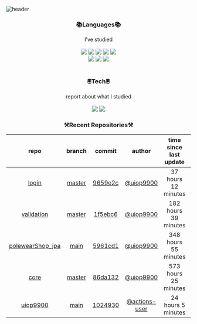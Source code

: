 
![header](https://capsule-render.vercel.app/api?type=waving&color=timeGradient&height=300&section=header&text=Jia's%20GitHub&fontSize=90)
 
<h3 align="center">📚Languages📚</h3>
<div align="center">I've studied</div><br>

<div align="center">
  <img src="https://img.shields.io/badge/Java-007396?style=flat-square&logo=Java&logoColor=white"/> 
   <img src="https://img.shields.io/badge/Spring Boot-6DB33F?style=flat-square&logo=Spring Boot&logoColor=white"/>
   <img src="https://img.shields.io/badge/HTML-E34F26?style=flat-square&logo=HTML&logoColor=white"/>
   <img src="https://img.shields.io/badge/MySQL-4479A1?style=flat-square&logo=MySQL&logoColor=white"/>
   <img src="https://img.shields.io/badge/AWS-232F3E?style=flat-square&logo=AWS&logoColor=white"/><br>
   <img src="https://img.shields.io/badge/CSS-1572B6?style=flat-square&logo=CSS&logoColor=white"/>
   <img src="https://img.shields.io/badge/JavaScript-F7DF1E?style=flat-square&logo=JavaScript&logoColor=white"/>
   <img src="https://img.shields.io/badge/Bootstrap-7952B3?style=flat-square&logo=Bootstrap&logoColor=white"/>
</div><br>

<h3 align="center">🖲️Tech🖲️</h3>
<div align="center">report about what I studied</div><br>

<div align="center">
<a href="https://blog.naver.com/jia9510"><img src="https://img.shields.io/badge/Naver-03C75A?style=flat-square&logo=Naver&logoColor=white&link=https://blog.naver.com/jia9510"/></a>
<a href="https://github.com/uiop9900/uiop9900"><img src="https://img.shields.io/badge/GitHub-181717?style=flat-square&logo=GitHub&logoColor=white&link=https://github.com/uiop9900/uiop9900"/></a>
</div>
 

<h3 align="center">⚒Recent Repositories⚒</h3>

| repo | branch | commit | author | time since last update | language |
|:---:|:---:|:---:|:---:|:---:|:---:|
| [login](https://github.com/uiop9900/login) | [master](https://github.com/uiop9900/login/tree/master) |[9659e2c](https://github.com/uiop9900/login/commit/9659e2c1cad8d51fb8b0f197a233459adab14074) | [@uiop9900](https://github.com/uiop9900) |37 hours 12 minutes | ![](https://img.shields.io/badge/language-Java-default.svg?style=flat-square)|
| [validation](https://github.com/uiop9900/validation) | [master](https://github.com/uiop9900/validation/tree/master) |[1f5ebc6](https://github.com/uiop9900/validation/commit/1f5ebc67ff3606392655287ba54ca799d19baf86) | [@uiop9900](https://github.com/uiop9900) |182 hours 39 minutes | ![](https://img.shields.io/badge/language-Java-default.svg?style=flat-square)|
| [polewearShop_jpa](https://github.com/uiop9900/polewearShop_jpa) | [main](https://github.com/uiop9900/polewearShop_jpa/tree/main) |[5961cd1](https://github.com/uiop9900/polewearShop_jpa/commit/5961cd1b85672a251a7c94f9b20d4ac664584db7) | [@uiop9900](https://github.com/uiop9900) |348 hours 55 minutes | ![](https://img.shields.io/badge/language-unknown-default.svg?style=flat-square)|
| [core](https://github.com/uiop9900/core) | [master](https://github.com/uiop9900/core/tree/master) |[86da132](https://github.com/uiop9900/core/commit/86da13281740adef077604f88b669d3b06e99317) | [@uiop9900](https://github.com/uiop9900) |573 hours 25 minutes | ![](https://img.shields.io/badge/language-Java-default.svg?style=flat-square)|
| [uiop9900](https://github.com/uiop9900/uiop9900) | [main](https://github.com/uiop9900/uiop9900/tree/main) |[1024930](https://github.com/uiop9900/uiop9900/commit/102493028c597d83914bc75a460c9584bad292bc) | [@actions-user](https://github.com/actions-user) |24 hours 5 minutes | ![](https://img.shields.io/badge/language-Go-default.svg?style=flat-square)|



